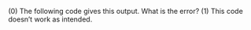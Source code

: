 (0) The following code gives this output. What is the error? (1) This code doesn’t work as intended.
